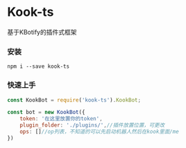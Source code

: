 # Kook-ts
基于KBotify的插件式框架

### 安装
``` batch
npm i --save kook-ts
```

### 快速上手
```javascript
const KookBot = require('kook-ts').KookBot;

const bot = new KookBot({
    token: '在这里放置你的token',
    plugin_folder: './plugins/',//插件放置位置，可更改
    ops: []//op列表，不知道的可以先启动机器人然后在kook里面/me
})
```